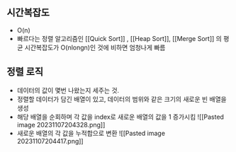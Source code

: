 ## 시간복잡도
- O(n)
- 빠르다는 정렬 알고리즘인 [[Quick Sort]] , [[Heap Sort]], [[Merge Sort]] 의 평균 시간복잡도가 O(nlongn)인 것에 비하면 엄청나게 빠름
## 정렬 로직
- 데이터의 값이 몇번 나왔는지 세주는 것.
- 정렬할 데이터가 담긴 배열이 있고, 데이터의 범위와 같은 크기의 새로운 빈 배열을 생성
- 해당 배열을 순회하며 각 값을 index로 새로운 배열의 값을 1 증가시킴
![[Pasted image 20231107204328.png]]
- 새로운 배열의 각 값을 누적합으로 변환
![[Pasted image 20231107204417.png]]